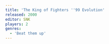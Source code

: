```yaml
---
title: 'The King of Fighters ''99 Evolution'
released: 2000
editor: SNK
players: 2
genres:
  - 'Beat them up'
---
```

